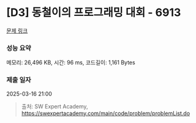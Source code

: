 # [D3] 동철이의 프로그래밍 대회 - 6913 

[문제 링크](https://swexpertacademy.com/main/code/problem/problemDetail.do?contestProbId=AWicMVWKTuMDFAUL) 

### 성능 요약

메모리: 26,496 KB, 시간: 96 ms, 코드길이: 1,161 Bytes

### 제출 일자

2025-03-16 21:00



> 출처: SW Expert Academy, https://swexpertacademy.com/main/code/problem/problemList.do